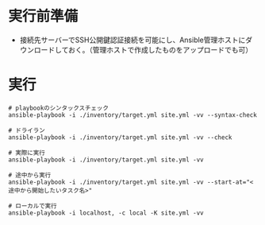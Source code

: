 # 実行前準備

- 接続先サーバーでSSH公開鍵認証接続を可能にし、Ansible管理ホストにダウンロードしておく。（管理ホストで作成したものをアップロードでも可）

# 実行

```
# playbookのシンタックスチェック
ansible-playbook -i ./inventory/target.yml site.yml -vv --syntax-check

# ドライラン
ansible-playbook -i ./inventory/target.yml site.yml -vv --check

# 実際に実行
ansible-playbook -i ./inventory/target.yml site.yml -vv

# 途中から実行
ansible-playbook -i ./inventory/target.yml site.yml -vv --start-at="<途中から開始したいタスク名>"

# ローカルで実行
ansible-playbook -i localhost, -c local -K site.yml -vv
```
